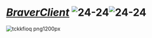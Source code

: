 #  ***[BraverClient](https://tdljt22b-4000.euw.devtunnels.ms)*** ![24-24](https://github.com/BraverClient/HelloWorld/assets/93947784/b2c35739-a37c-4299-9f9d-8fdf3de3422c)![24-24](https://github.com/BraverClient/HelloWorld/assets/93947784/cd67bf5a-cdc6-43e3-816a-4bff052df57a)









![tckkfioq png1200px](https://github.com/BraverClient/HelloWorld/assets/93947784/9d48f394-eb5b-45a5-867b-aedff0d0c490)
